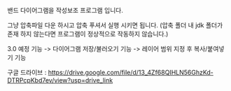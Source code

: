 밴드 다이어그램을 작성보조 프로그램 입니다.


그냥 압축파일 다운 하시고 압축 푸셔서 실행 시키면 됩니다. (압축 폴더 내 jdk 폴더가 존재 하지 않는다면 프로그램이 정상적으로 작동하지 않습니다.)

3.0 예정 기능
 -> 다이어그램 저장/불러오기 기능
 -> 레이어 범위 지정 후 복사/붙여넣기 기능

구글 드라이브 : 
https://drive.google.com/file/d/13_4Zf68QIHLN56GhzKd-DTRPcpKbd7ev/view?usp=drive_link
